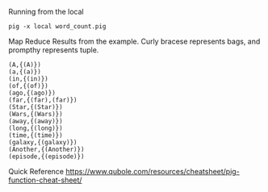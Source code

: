 
Running from the local

```
pig -x local word_count.pig
```

Map Reduce Results from the example. Curly bracese represents bags, and prompthy represents tuple. 

```
(A,{(A)})
(a,{(a)})
(in,{(in)})
(of,{(of)})
(ago,{(ago)})
(far,{(far),(far)})
(Star,{(Star)})
(Wars,{(Wars)})
(away,{(away)})
(long,{(long)})
(time,{(time)})
(galaxy,{(galaxy)})
(Another,{(Another)})
(episode,{(episode)})
```

Quick Reference
https://www.qubole.com/resources/cheatsheet/pig-function-cheat-sheet/





